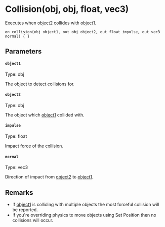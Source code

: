 # Collision(obj, obj, float, vec3)

Executes when [object2](#object2) collides with [object1](#object1).

```
on collision(obj object1, out obj object2, out float impulse, out vec3 normal) { }
```

## Parameters

#### `object1`
Type: obj

The object to detect collisions for.

#### `object2`
Type: obj

The object which [object1](#object1) collided with.

#### `impulse`
Type: float

Impact force of the collision.

#### `normal`
Type: vec3

Direction of impact from [object2](#object2) to [object1](#object1).

## Remarks

- If [object1](#object1) is colliding with multiple objects the most forceful collision will be reported.
- If you're overriding physics to move objects using Set Position then no collisions will occur.


